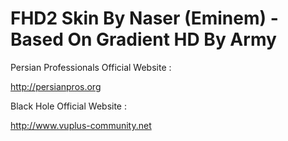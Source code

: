 FHD2 Skin By Naser (Eminem) - Based On Gradient HD By Army
=========

Persian Professionals Official Website :

http://persianpros.org

Black Hole Official Website :

http://www.vuplus-community.net
